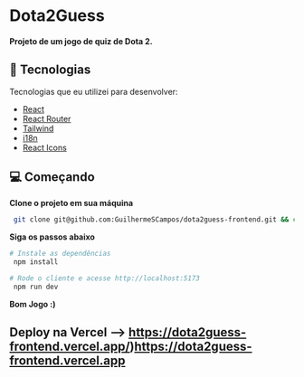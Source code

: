<h1 align="start">
  Dota2Guess
</h1>

<h4 align="start">Projeto de um jogo de quiz de Dota 2.</h4>


## 🚀 Tecnologias

Tecnologias que eu utilizei para desenvolver:

- [React](https://reactjs.org)
- [React Router](https://reactrouter.com/en/main)
- [Tailwind](https://tailwindcss.com/)
- [i18n](https://www.i18next.com/)
- [React Icons](https://react-icons.github.io/react-icons/)

## 💻 Começando

**Clone o projeto em sua máquina**

```bash
 git clone git@github.com:GuilhermeSCampos/dota2guess-frontend.git && cd dota2guess-frontend
```

**Siga os passos abaixo**

```bash
# Instale as dependências
 npm install

# Rode o cliente e acesse http://localhost:5173
 npm run dev
```
**Bom Jogo :)**
## Deploy na Vercel --> https://dota2guess-frontend.vercel.app/)https://dota2guess-frontend.vercel.app

